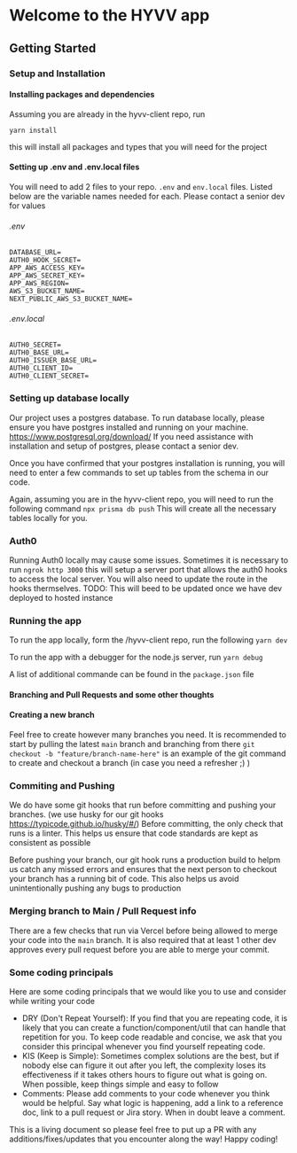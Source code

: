 # Welcome to the HYVV app

## Getting Started

### Setup and Installation

#### Installing packages and dependencies

Assuming you are already in the hyvv-client repo, run

`yarn install`

this will install all packages and types that you will need for the project

#### Setting up .env and .env.local files

You will need to add 2 files to your repo. `.env` and `env.local` files.
Listed below are the variable names needed for each. Please contact a senior dev for values

###### .env

```#.env
DATABASE_URL=
AUTH0_HOOK_SECRET=
APP_AWS_ACCESS_KEY=
APP_AWS_SECRET_KEY=
APP_AWS_REGION=
AWS_S3_BUCKET_NAME=
NEXT_PUBLIC_AWS_S3_BUCKET_NAME=
```

###### .env.local

```#.env.local
AUTH0_SECRET=
AUTH0_BASE_URL=
AUTH0_ISSUER_BASE_URL=
AUTH0_CLIENT_ID=
AUTH0_CLIENT_SECRET=
```

### Setting up database locally

Our project uses a postgres database. To run database locally, please ensure you have postgres installed and running on your machine. https://www.postgresql.org/download/
If you need assistance with installation and setup of postgres, please contact a senior dev.

Once you have confirmed that your postgres installation is running, you will need to enter a few commands to set up tables from the schema in our code.

Again, assuming you are in the hyvv-client repo, you will need to run the following command
`npx prisma db push`
This will create all the necessary tables locally for you.

### Auth0

Running Auth0 locally may cause some issues. Sometimes it is necessary to run
`ngrok http 3000`
this will setup a server port that allows the auth0 hooks to access the local server. You will also need to update the route in the hooks thermselves.
TODO: This will beed to be updated once we have dev deployed to hosted instance

### Running the app

To run the app locally, form the /hyvv-client repo, run the following
`yarn dev`

To run the app with a debugger for the node.js server, run
`yarn debug`

A list of additional commande can be found in the `package.json` file

#### Branching and Pull Requests and some other thoughts

#### Creating a new branch

Feel free to create however many branches you need. It is recommended to start by pulling the latest `main` branch and branching from there
`git checkout -b "feature/branch-name-here"` is an example of the git command to create and checkout a branch (in case you need a refresher ;) )

### Commiting and Pushing

We do have some git hooks that run before committing and pushing your branches. (we use husky for our git hooks https://typicode.github.io/husky/#/)
Before committing, the only check that runs is a linter. This helps us ensure that code standards are kept as consistent as possible

Before pushing your branch, our git hook runs a production build to helpm us catch any missed errors and ensures that the next person to checkout your branch has a running bit of code. This also helps us avoid unintentionally pushing any bugs to production

### Merging branch to Main / Pull Request info

There are a few checks that run via Vercel before being allowed to merge your code into the `main` branch.
It is also required that at least 1 other dev approves every pull request before you are able to merge your commit.

### Some coding principals

Here are some coding principals that we would like you to use and consider while writing your code

- DRY (Don't Repeat Yourself): If you find that you are repeating code, it is likely that you can create a function/component/util that can handle that repetition for you. To keep code readable and concise, we ask that you consider this principal whenever you find yourself repeating code.
- KIS (Keep is Simple): Sometimes complex solutions are the best, but if nobody else can figure it out after you left, the complexity loses its effectiveness if it takes others hours to figure out what is going on. When possible, keep things simple and easy to follow
- Comments: Please add comments to your code whenever you think would be helpful. Say what logic is happening, add a link to a reference doc, link to a pull request or Jira story. When in doubt leave a comment.

This is a living document so please feel free to put up a PR with any additions/fixes/updates that you encounter along the way!
Happy coding!
